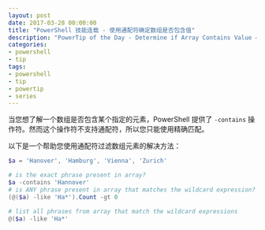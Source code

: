 ```yaml
---
layout: post
date: 2017-03-28 00:00:00
title: "PowerShell 技能连载 - 使用通配符确定数组是否包含值"
description: "PowerTip of the Day - Determine if Array Contains Value – Using Wildcards"
categories:
- powershell
- tip
tags:
- powershell
- tip
- powertip
- series
---
```

当您想了解一个数组是否包含某个指定的元素，PowerShell 提供了 `-contains` 操作符。然而这个操作符不支持通配符，所以您只能使用精确匹配。

以下是一个帮助您使用通配符过滤数组元素的解决方法：

```powershell
$a = 'Hanover', 'Hamburg', 'Vienna', 'Zurich'

# is the exact phrase present in array?
$a -contains 'Hannover'
# is ANY phrase present in array that matches the wildcard expression?
(@($a) -like 'Ha*').Count -gt 0

# list all phrases from array that match the wildcard expressions
@($a) -like 'Ha*'
```

<!--本文国际来源：[Determine if Array Contains Value – Using Wildcards](http://community.idera.com/powershell/powertips/b/tips/posts/determine-if-array-contains-value-using-wildcards)-->
